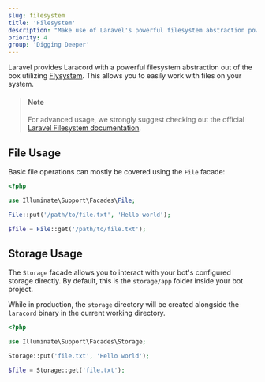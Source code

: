 ```yaml
---
slug: filesystem
title: 'Filesystem'
description: "Make use of Laravel's powerful filesystem abstraction powered by Flysystem."
priority: 4
group: 'Digging Deeper'
---
```


Laravel provides Laracord with a powerful filesystem abstraction out of the box utilizing [Flysystem](https://github.com/thephpleague/flysystem). This allows you to easily work with files on your system.

> #### Note
>
> For advanced usage, we strongly suggest checking out the official [Laravel Filesystem documentation](https://laravel.com/docs/10.x/filesystem).

## File Usage

Basic file operations can mostly be covered using the `File` facade:

```php
<?php

use Illuminate\Support\Facades\File;

File::put('/path/to/file.txt', 'Hello world');

$file = File::get('/path/to/file.txt');
```

## Storage Usage

The `Storage` facade allows you to interact with your bot's configured storage directly. By default, this is the `storage/app` folder inside your bot project.

While in production, the `storage` directory will be created alongside the `laracord` binary in the current working directory.

```php
<?php

use Illuminate\Support\Facades\Storage;

Storage::put('file.txt', 'Hello world');

$file = Storage::get('file.txt');
```
